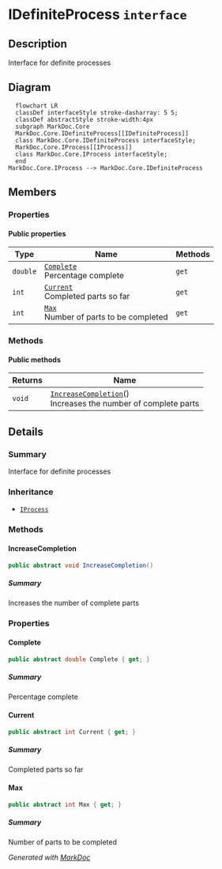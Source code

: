 # IDefiniteProcess `interface`

## Description
Interface for definite processes

## Diagram
```mermaid
  flowchart LR
  classDef interfaceStyle stroke-dasharray: 5 5;
  classDef abstractStyle stroke-width:4px
  subgraph MarkDoc.Core
  MarkDoc.Core.IDefiniteProcess[[IDefiniteProcess]]
  class MarkDoc.Core.IDefiniteProcess interfaceStyle;
  MarkDoc.Core.IProcess[[IProcess]]
  class MarkDoc.Core.IProcess interfaceStyle;
  end
MarkDoc.Core.IProcess --> MarkDoc.Core.IDefiniteProcess
```

## Members
### Properties
#### Public  properties
| Type | Name | Methods |
| --- | --- | --- |
| `double` | [`Complete`](#complete)<br>Percentage complete | `get` |
| `int` | [`Current`](#current)<br>Completed parts so far | `get` |
| `int` | [`Max`](#max)<br>Number of parts to be completed | `get` |

### Methods
#### Public  methods
| Returns | Name |
| --- | --- |
| `void` | [`IncreaseCompletion`](#increasecompletion)()<br>Increases the number of complete parts |

## Details
### Summary
Interface for definite processes

### Inheritance
 - [
`IProcess`
](./IProcess.md)

### Methods
#### IncreaseCompletion
```csharp
public abstract void IncreaseCompletion()
```
##### Summary
Increases the number of complete parts

### Properties
#### Complete
```csharp
public abstract double Complete { get; }
```
##### Summary
Percentage complete

#### Current
```csharp
public abstract int Current { get; }
```
##### Summary
Completed parts so far

#### Max
```csharp
public abstract int Max { get; }
```
##### Summary
Number of parts to be completed

*Generated with* [*MarkDoc*](https://github.com/hailstorm75/MarkDoc.Core)
